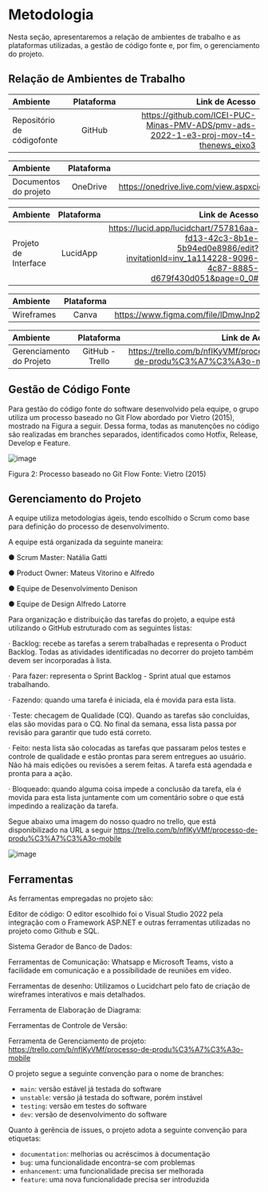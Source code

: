 
# Metodologia

Nesta seção, apresentaremos a relação de ambientes de trabalho e as plataformas utilizadas, a gestão de código fonte e, por fim, o gerenciamento do projeto. 

## Relação de Ambientes de Trabalho


|   Ambiente   |  Plataforma  |    Link de Acesso    |
| :---         |     :---:      |          ---: |
| Repositório de códigofonte  | GitHub     | https://github.com/ICEI-PUC-Minas-PMV-ADS/pmv-ads-2022-1-e3-proj-mov-t4-thenews_eixo3    |



|   Ambiente   |  Plataforma  |     Link de Acesso    |
| :---         |     :---:      |          ---: |
|Documentos do projeto| OneDrive     | https://onedrive.live.com/view.aspxcid=0&resid=8A9B463EDDC34DF5!1659&origin=DigestEmail&extension=extension&e=QzUS16aUq0WfdCT91RUgFA&at=20    |


|   Ambiente   |  Plataforma  |     Link de Acesso    |
| :---         |     :---:      |          ---: |
| Projeto de Interface  | LucidApp     | https://lucid.app/lucidchart/757816aa-fd13-42c3-8b1e-5b94ed0e8986/edit?invitationId=inv_1a114228-9096-4c87-8885-d679f430d051&page=0_0#  |



|   Ambiente   |  Plataforma  |     Link de Acesso    |
| :---         |     :---:      |          ---: |
|Wireframes | Canva    | https://www.figma.com/file/lDmwJnp26j3yHD8165F2Iy/TheNews  |




|   Ambiente   |  Plataforma  |     Link de Acesso    |
| :---         |     :---:      |          ---: |
|Gerenciamento do Projeto | GitHub - Trello    | https://trello.com/b/nfIKyVMf/processo-de-produ%C3%A7%C3%A3o-mobile  |

## Gestão de Código Fonte

Para gestão do código fonte do software desenvolvido pela equipe, o grupo utiliza um processo baseado no Git Flow abordado por Vietro (2015), mostrado na Figura a seguir. Dessa forma, todas as manutenções no código são realizadas em branches separados, identificados como Hotfix, Release, Develop e Feature.


![image](https://user-images.githubusercontent.com/83511889/161430696-ce80b1b5-f13a-4b2d-bdf3-91101647040c.png)

Figura 2: Processo baseado no Git Flow
Fonte: Vietro (2015)

## Gerenciamento do Projeto

A equipe utiliza metodologias ágeis, tendo escolhido o Scrum como base para definição do processo de desenvolvimento.

A equipe está organizada da seguinte maneira:

● Scrum Master: Natália Gatti

● Product Owner: Mateus Vitorino e Alfredo

● Equipe de Desenvolvimento Denison

● Equipe de Design Alfredo Latorre

Para organização e distribuição das tarefas do projeto, a equipe está utilizando o GitHub estruturado com as seguintes listas:

· Backlog: recebe as tarefas a serem trabalhadas e representa o Product Backlog. Todas as atividades identificadas no decorrer do projeto também devem ser incorporadas à lista.

· Para fazer: representa o Sprint Backlog - Sprint atual que estamos trabalhando.

· Fazendo: quando uma tarefa é iniciada, ela é movida para esta lista.

· Teste: checagem de Qualidade (CQ). Quando as tarefas são concluídas, elas são movidas para o CQ. No final da semana, essa lista passa por revisão para garantir que tudo está correto.

· Feito: nesta lista são colocadas as tarefas que passaram pelos testes e controle de qualidade e estão prontas para serem entregues ao usuário. Não há mais edições ou revisões a serem feitas. A tarefa está agendada e pronta para a ação.

· Bloqueado: quando alguma coisa impede a conclusão da tarefa, ela é movida para esta lista juntamente com um comentário sobre o que está impedindo a realização da tarefa.


Segue abaixo uma imagem do nosso quadro no trello, que está disponibilizado na URL a seguir https://trello.com/b/nfIKyVMf/processo-de-produ%C3%A7%C3%A3o-mobile

![image](https://user-images.githubusercontent.com/83511889/161431398-246c5dd6-5af6-457c-a62a-c4d98d604857.png)

## Ferramentas

As ferramentas empregadas no projeto são:

Editor de código: O editor escolhido foi o Visual Studio 2022 pela integração com o Framework ASP.NET e outras ferramentas utilizadas no projeto como Github e SQL.

Sistema Gerador de Banco de Dados:

Ferramentas de Comunicação: Whatsapp e Microsoft Teams, visto a facilidade em comunicação e a possibilidade de reuniões em vídeo.

Ferramentas de desenho: Utilizamos o Lucidchart pelo fato de criação de wireframes interativos e mais detalhados.

Ferramenta de Elaboração de Diagrama: 

Ferramentas de Controle de Versão:

Ferramenta de Gerenciamento de projeto: https://trello.com/b/nfIKyVMf/processo-de-produ%C3%A7%C3%A3o-mobile

O projeto segue a seguinte convenção para o nome de branches:

- `main`: versão estável já testada do software
- `unstable`: versão já testada do software, porém instável
- `testing`: versão em testes do software
- `dev`: versão de desenvolvimento do software

Quanto à gerência de issues, o projeto adota a seguinte convenção para
etiquetas:

- `documentation`: melhorias ou acréscimos à documentação
- `bug`: uma funcionalidade encontra-se com problemas
- `enhancement`: uma funcionalidade precisa ser melhorada
- `feature`: uma nova funcionalidade precisa ser introduzida




